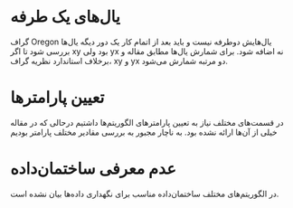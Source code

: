 # یال‌های یک طرفه
گراف Oregon یال‌هایش دوطرفه نیست و باید بعد از اتمام کار یک دور دیگه یال‌ها بررسی شود تا اگر xy بود ولی yx نه اضافه شود. برای شمارش یال‌ها مطابق مقاله و برخلاف استاندارد نظریه گراف،  xy و yx دو مرتبه شمارش می‌شود.

# تعیین پارامترها
در قسمت‌های مختلف نیاز به تعیین پارامترهای الگوریتم‌ها داشتیم درحالی که در مقاله خیلی از آن‌ها ارائه نشده بود. به ناچار مجبور به بررسی مقادیر مختلف پارامتر بودیم

# عدم معرفی ساختمان‌داده
در الگوریتم‌های مختلف ساختمان‌داده مناسب برای نگهداری داده‌ها بیان نشده است.

